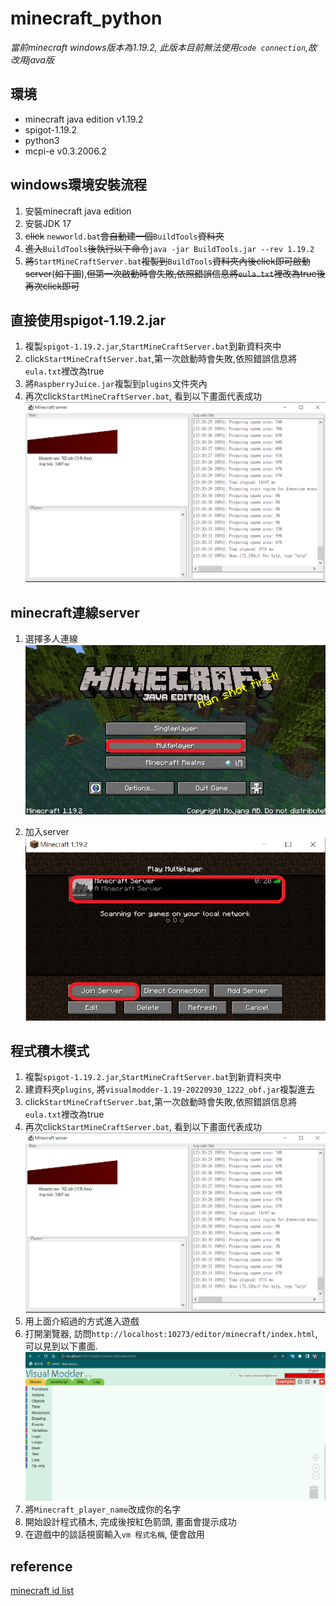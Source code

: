 # minecraft_python

_當前minecraft windows版本為1.19.2, 此版本目前無法使用`code connection`,故改用java版_

## 環境
* minecraft java edition v1.19.2
* spigot-1.19.2
* python3
* mcpi-e v0.3.2006.2  


## windows環境安裝流程
1. 安裝minecraft java edition
2. 安裝JDK 17
3. ~~click~~ `newworld.bat`~~會自動建一個~~`BuildTools`~~資料夾~~
4. ~~進入~~`BuildTools`~~後執行以下命令~~`java -jar BuildTools.jar --rev 1.19.2`
5. ~~將~~`StartMineCraftServer.bat`~~複製到~~`BuildTools`~~資料夾內後click即可啟動server~~(~~如下圖~~),~~但第一次啟動時會失敗,依照錯誤信息將`eula.txt`裡改為true後再次click即可~~

## 直接使用spigot-1.19.2.jar
1. 複製`spigot-1.19.2.jar`,`StartMineCraftServer.bat`到新資料夾中
2. click`StartMineCraftServer.bat`,第一次啟動時會失敗,依照錯誤信息將`eula.txt`裡改為true
3. 將`RaspberryJuice.jar`複製到`plugins`文件夾內
4. 再次click`StartMineCraftServer.bat`, 看到以下畫面代表成功
![spigot server](./assets/spigot.PNG)
## minecraft連線server
1. 選擇多人連線
![spigot server](./assets/multi-user.png)

2. 加入server
![spigot server](./assets/join.png)


## 程式積木模式
1. 複製`spigot-1.19.2.jar`,`StartMineCraftServer.bat`到新資料夾中
2. 建資料夾`plugins`, 將`visualmodder-1.19-20220930_1222_obf.jar`複製進去
3. click`StartMineCraftServer.bat`,第一次啟動時會失敗,依照錯誤信息將`eula.txt`裡改為true
4. 再次click`StartMineCraftServer.bat`, 看到以下畫面代表成功
![spigot server](./assets/spigot.PNG)
5. 用上面介紹過的方式進入遊戲
6. 打開瀏覽器, 訪問`http://localhost:10273/editor/minecraft/index.html`, 可以見到以下畫面.
![spigot server](./assets/vm.PNG)
7. 將`Minecraft_player_name`改成你的名字
8. 開始設計程式積木, 完成後按紅色箭頭, 畫面會提示成功
9. 在遊戲中的談話視窗輸入`vm 程式名稱`, 便會啟用
## reference
[minecraft id list](https://minecraft-ids.grahamedgecombe.com/)